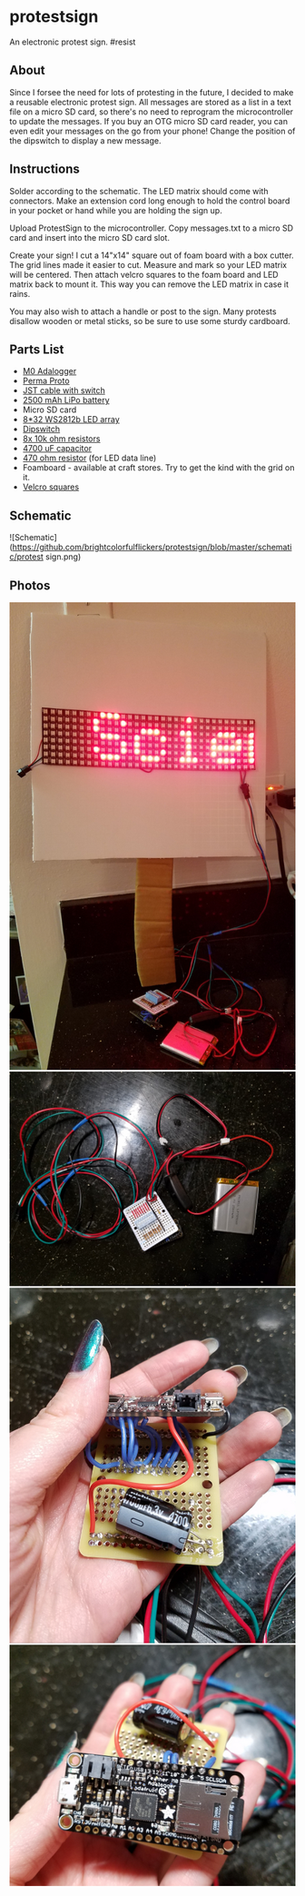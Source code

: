 # protestsign

An electronic protest sign. #resist

## About

Since I forsee the need for lots of protesting in the future, I decided to make a reusable electronic protest sign. All messages are stored as a list in a text file on a micro SD card, so there's no need to reprogram the microcontroller to update the messages. If you buy an OTG micro SD card reader, you can even edit your messages on the go from your phone! Change the position of the dipswitch to display a new message.

## Instructions

Solder according to the schematic. The LED matrix should come with connectors. Make an extension cord long enough to hold the control board in your pocket or hand while you are holding the sign up.

Upload ProtestSign to the microcontroller. Copy messages.txt to a micro SD card and insert into the micro SD card slot.

Create your sign! I cut a 14"x14" square out of foam board with a box cutter. The grid lines made it easier to cut. Measure and mark so your LED matrix will be centered. Then attach velcro squares to the foam board and LED matrix back to mount it. This way you can remove the LED matrix in case it rains.

You may also wish to attach a handle or post to the sign. Many protests disallow wooden or metal sticks, so be sure to use some sturdy cardboard.

## Parts List

* [M0 Adalogger](https://www.adafruit.com/product/2796)
* [Perma Proto](https://www.adafruit.com/product/1608)
* [JST cable with switch](https://www.adafruit.com/product/3064)
* [2500 mAh LiPo battery](https://www.adafruit.com/product/328)
* Micro SD card
* [8*32 WS2812b LED array](https://www.aliexpress.com/item/8-8-16-16-8-32-Pixel-256-Pixels-WS2812B-Digital-Flexible-LED-Programmed-Panel-Screen/32584178296.html)
* [Dipswitch](https://www.digikey.com/product-detail/en/cts-electrocomponents/206-8/CT2068-ND/20760)
* [8x 10k ohm resistors ](https://www.digikey.com/product-detail/en/stackpole-electronics-inc/CF14JT10K0/CF14JT10K0CT-ND/1830374)
* [4700 uF capacitor](https://www.digikey.com/product-detail/en/nichicon/UVR0J472MHD/493-1010-ND/588751)
* [470 ohm resistor](https://www.digikey.com/product-detail/en/stackpole-electronics-inc/CF14JT470R/CF14JT470RCT-ND/1830342) (for LED data line)
* Foamboard - available at craft stores. Try to get the kind with the grid on it.
* [Velcro squares](http://www.joann.com/velcro-brand-sticky-back-squares/prd3165.html#q=Sticky+Velcro&start=1)


## Schematic

![Schematic](https://github.com/brightcolorfulflickers/protestsign/blob/master/schematic/protest sign.png)

## Photos

![Sign](https://github.com/brightcolorfulflickers/protestsign/blob/master/photos/sign.jpg)
![Controls](https://github.com/brightcolorfulflickers/protestsign/blob/master/photos/controls.jpg)
![Protoboard](https://github.com/brightcolorfulflickers/protestsign/blob/master/photos/proto1.jpg)
![Microcontroller](https://github.com/brightcolorfulflickers/protestsign/blob/master/photos/proto2.jpg)